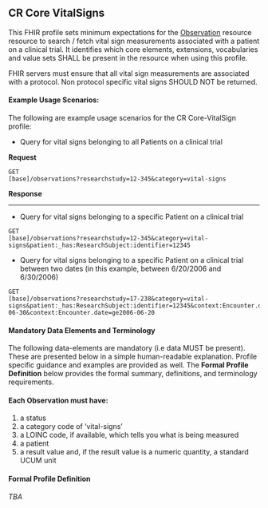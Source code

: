 ## CR Core VitalSigns

This FHIR profile sets minimum expectations for the [Observation](http://hl7.org/fhir/observation.html) resource resource to search / fetch vital sign measurements associated with a patient on a clinical trial. It identifies which core elements, extensions, vocabularies and value sets SHALL be present in the resource when using this profile.

FHIR servers must ensure that all vital sign measurements are associated with a protocol. Non protocol specific vital signs SHOULD NOT be returned.

#### Example Usage Scenarios:

The following are example usage scenarios for the CR Core-VitalSign profile:


- Query for vital signs belonging to all Patients on a clinical trial

**Request**
```
GET 
[base]/observations?researchstudy=12-345&category=vital-signs
```

**Response**


<hr>



- Query for vital signs belonging to a specific Patient on a clinical trial

```
GET 
[base]/observations?researchstudy=12-345&category=vital-signs&patient:_has:ResearchSubject:identifier=12345
```

- Query for vital signs belonging to a specific Patient on a clinical trial between two dates (in this example, between 6/20/2006 and 6/30/2006)

```
GET 
[base]/observations?researchstudy=17-238&category=vital-signs&patient:_has:ResearchSubject:identifier=12345&context:Encounter.date=le2006-06-30&context:Encounter.date=ge2006-06-20
```

#### Mandatory Data Elements and Terminology
The following data-elements are mandatory (i.e data MUST be present). These are presented below in a simple human-readable explanation. Profile specific guidance and examples are provided as well. The **Formal Profile Definition** below provides the formal summary, definitions, and terminology requirements.

#### Each Observation must have:

1. a status
2. a category code of ‘vital-signs’
3. a LOINC code, if available, which tells you what is being measured
4. a patient
5. a result value and, if the result value is a numeric quantity, a standard UCUM unit

#### Formal Profile Definition
*TBA*
